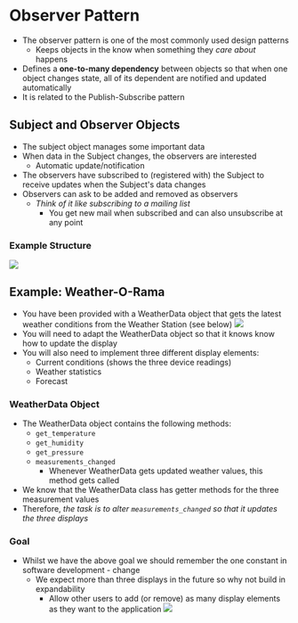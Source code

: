 # Observer Pattern
- The observer pattern is one of the most commonly used design patterns
	- Keeps objects in the know when something they *care about* happens
- Defines a **one-to-many dependency** between objects so that when one object changes state, all of its dependent are notified and updated automatically
- It is related to the Publish-Subscribe pattern
## Subject and Observer Objects
- The subject object manages some important data
- When data in the Subject changes, the observers are interested
	- Automatic update/notification
- The observers have subscribed to (registered with) the Subject to receive updates when the Subject's data changes
- Observers can ask to be added and removed as observers
	- *Think of it like subscribing to a mailing list*
		- You get new mail when subscribed and can also unsubscribe at any point
### Example Structure
![](Observer%20Pattern.png)
## Example: Weather-O-Rama
- You have been provided with a WeatherData object that gets the latest weather conditions from the Weather Station (see below)
![](Weather-O-Rama.png)
- You will need to adapt the WeatherData object so that it knows know how to update the display
- You will also need to implement three different display elements:
	- Current conditions (shows the three device readings)
	- Weather statistics
	- Forecast
### WeatherData Object
- The WeatherData object contains the following methods:
	- `get_temperature`
	- `get_humidity`
	- `get_pressure`
	- `measurements_changed`
		- Whenever WeatherData gets updated weather values, this method gets called
- We know that the WeatherData class has getter methods for the three measurement values
- Therefore, *the task is to alter `measurements_changed` so that it updates the three displays*
### Goal
- Whilst we have the above goal we should remember the one constant in software development - change
	- We expect more than three displays in the future so why not build in expandability
		- Allow other users to add (or remove) as many display elements as they want to the application
![](WeatherData%20Classes.png)

